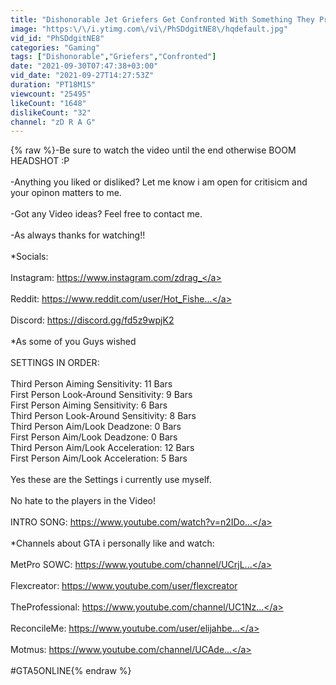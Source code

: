 ```yaml
---
title: "Dishonorable Jet Griefers Get Confronted With Something They Probably Fear The Most ''PURE SKILL''"
image: "https:\/\/i.ytimg.com\/vi\/PhSDdgitNE8\/hqdefault.jpg"
vid_id: "PhSDdgitNE8"
categories: "Gaming"
tags: ["Dishonorable","Griefers","Confronted"]
date: "2021-09-30T07:47:38+03:00"
vid_date: "2021-09-27T14:27:53Z"
duration: "PT18M1S"
viewcount: "25495"
likeCount: "1648"
dislikeCount: "32"
channel: "zD R A G"
---
```

{% raw %}-Be sure to watch the video until the end otherwise BOOM HEADSHOT :P<br /><br />-Anything you liked or disliked? Let me know i am open for critisicm and your opinon matters to me.<br /><br />-Got any Video ideas? Feel free to contact me.<br /><br />-As always thanks for watching!!<br /><br />*Socials:<br /><br />Instagram: <a rel="nofollow" target="blank" href="https://www.instagram.com/zdrag_">https://www.instagram.com/zdrag_</a><br /><br />Reddit: <a rel="nofollow" target="blank" href="https://www.reddit.com/user/Hot_Fishe...">https://www.reddit.com/user/Hot_Fishe...</a><br /><br />Discord: <a rel="nofollow" target="blank" href="https://discord.gg/fd5z9wpjK2">https://discord.gg/fd5z9wpjK2</a><br /><br />*As some of you Guys wished<br /><br />SETTINGS IN ORDER:<br /><br />Third Person Aiming Sensitivity: 11 Bars<br />First Person Look-Around Sensitivity: 9 Bars<br />First Person Aiming Sensitivity: 6 Bars<br />Third Person Look-Around Sensitivity: 8 Bars<br />Third Person Aim/Look Deadzone: 0 Bars<br />First Person Aim/Look Deadzone: 0 Bars<br />Third Person Aim/Look Acceleration: 12 Bars<br />First Person Aim/Look Acceleration: 5 Bars<br /><br />Yes these are the Settings i currently use myself.<br /><br />No hate to the players in the Video! <br /><br />INTRO SONG: <a rel="nofollow" target="blank" href="https://www.youtube.com/watch?v=n2IDo...">https://www.youtube.com/watch?v=n2IDo...</a><br /><br />*Channels about GTA i personally like and watch:<br /><br />MetPro SOWC: <a rel="nofollow" target="blank" href="https://www.youtube.com/channel/UCrjL...">https://www.youtube.com/channel/UCrjL...</a><br /><br />Flexcreator: <a rel="nofollow" target="blank" href="https://www.youtube.com/user/flexcreator">https://www.youtube.com/user/flexcreator</a><br /><br />TheProfessional: <a rel="nofollow" target="blank" href="https://www.youtube.com/channel/UC1Nz...">https://www.youtube.com/channel/UC1Nz...</a><br /><br />ReconcileMe: <a rel="nofollow" target="blank" href="https://www.youtube.com/user/elijahbe...">https://www.youtube.com/user/elijahbe...</a><br /><br />Motmus: <a rel="nofollow" target="blank" href="https://www.youtube.com/channel/UCAde...">https://www.youtube.com/channel/UCAde...</a><br /><br />#GTA5ONLINE{% endraw %}
